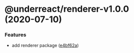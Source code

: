 # @underreact/renderer-v1.0.0 (2020-07-10)


### Features

* add renderer package ([e4bf62a](https://github.com/sterlingwes/underreact/commit/e4bf62a45d817b89f2180e95c2997957f364f16b))
